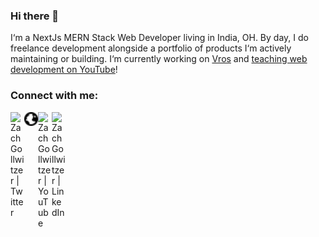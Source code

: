 ### Hi there 👋

I‘m a NextJs MERN Stack Web Developer living in India, OH. By day, I do freelance development alongside a portfolio of products I‘m actively maintaining or building. I‘m currently working on [Vros](https://github.com/HrxPrathmesh/Vros-Code) and [teaching web development on YouTube](https://www.youtube.com/@Vroscode)!


### Connect with me:

[<img align="left" alt="Zach Gollwitzer | Twitter" width="22px" src="https://cdn.jsdelivr.net/npm/simple-icons@v3/icons/twitter.svg" />][twitter]
[<img align="left" alt="Zach Gollwitzer Website" width="22px" src="https://raw.githubusercontent.com/iconic/open-iconic/master/svg/globe.svg" />][website]
[<img align="left" alt="Zach Gollwitzer | YouTube" width="22px" src="https://cdn.jsdelivr.net/npm/simple-icons@v3/icons/youtube.svg" />][youtube]
[<img align="left" alt="Zach Gollwitzer | LinkedIn" width="22px" src="https://cdn.jsdelivr.net/npm/simple-icons@v3/icons/linkedin.svg" />][linkedin]

<br />
<br />



[website]: https://www.hrxprathmesh.vercel.app
[twitter]: https://twiiter.com/hrxprathmesh
[youtube]: https://www.youtube.com/@hrxprathmesh
[linkedin]: https://www.linkedin.com/in/hrxprathmesh/
